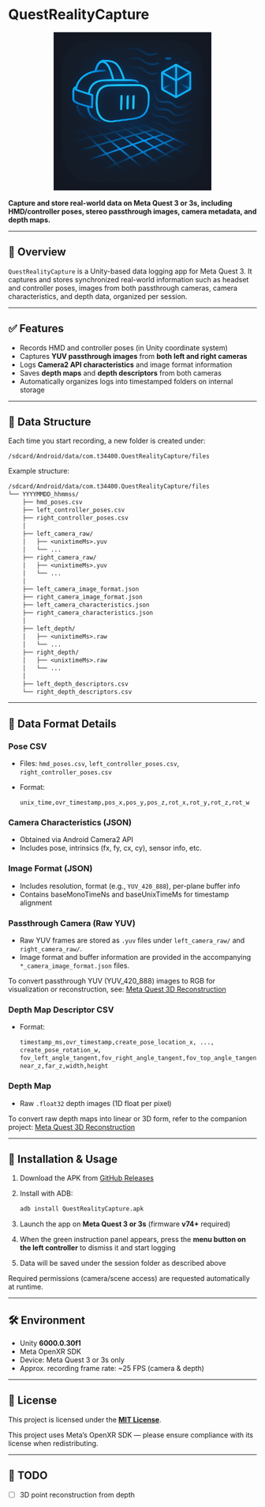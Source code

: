 # QuestRealityCapture

<p align="center">
  <img src="docs/overview.png" alt="QuestRealityCapture" width="320"/>
</p>

**Capture and store real-world data on Meta Quest 3 or 3s, including HMD/controller poses, stereo passthrough images, camera metadata, and depth maps.**

---

## 📖 Overview

`QuestRealityCapture` is a Unity-based data logging app for Meta Quest 3. It captures and stores synchronized real-world information such as headset and controller poses, images from both passthrough cameras, camera characteristics, and depth data, organized per session.

---

## ✅ Features

* Records HMD and controller poses (in Unity coordinate system)
* Captures **YUV passthrough images** from **both left and right cameras**
* Logs **Camera2 API characteristics** and image format information
* Saves **depth maps** and **depth descriptors** from both cameras
* Automatically organizes logs into timestamped folders on internal storage

---

## 🧾 Data Structure

Each time you start recording, a new folder is created under:

```
/sdcard/Android/data/com.t34400.QuestRealityCapture/files
```

Example structure:

```
/sdcard/Android/data/com.t34400.QuestRealityCapture/files
└── YYYYMMDD_hhmmss/
    ├── hmd_poses.csv
    ├── left_controller_poses.csv
    ├── right_controller_poses.csv
    │
    ├── left_camera_raw/
    │   ├── <unixtimeMs>.yuv
    │   └── ...
    ├── right_camera_raw/
    │   ├── <unixtimeMs>.yuv
    │   └── ...
    │
    ├── left_camera_image_format.json
    ├── right_camera_image_format.json
    ├── left_camera_characteristics.json
    ├── right_camera_characteristics.json
    │
    ├── left_depth/
    │   ├── <unixtimeMs>.raw
    │   └── ...
    ├── right_depth/
    │   ├── <unixtimeMs>.raw
    │   └── ...
    │
    ├── left_depth_descriptors.csv
    └── right_depth_descriptors.csv
```

---

## 📄 Data Format Details

### Pose CSV

* Files: `hmd_poses.csv`, `left_controller_poses.csv`, `right_controller_poses.csv`
* Format:

  ```
  unix_time,ovr_timestamp,pos_x,pos_y,pos_z,rot_x,rot_y,rot_z,rot_w
  ```

### Camera Characteristics (JSON)

* Obtained via Android Camera2 API
* Includes pose, intrinsics (fx, fy, cx, cy), sensor info, etc.

### Image Format (JSON)

* Includes resolution, format (e.g., `YUV_420_888`), per-plane buffer info
* Contains baseMonoTimeNs and baseUnixTimeMs for timestamp alignment

### Passthrough Camera (Raw YUV)
- Raw YUV frames are stored as `.yuv` files under `left_camera_raw/` and `right_camera_raw/`.
- Image format and buffer information are provided in the accompanying `*_camera_image_format.json` files.

To convert passthrough YUV (YUV_420_888) images to RGB for visualization or reconstruction, see: [Meta Quest 3D Reconstruction](https://github.com/t-34400/metaquest-3d-reconstrucion)

### Depth Map Descriptor CSV

* Format:

  ```
  timestamp_ms,ovr_timestamp,create_pose_location_x, ..., create_pose_rotation_w,
  fov_left_angle_tangent,fov_right_angle_tangent,fov_top_angle_tangent,fov_down_angle_tangent,
  near_z,far_z,width,height
  ```

### Depth Map

* Raw `.float32` depth images (1D float per pixel)

To convert raw depth maps into linear or 3D form, refer to the companion project: [Meta Quest 3D Reconstruction](https://github.com/t-34400/metaquest-3d-reconstrucion)

---

## 🚀 Installation & Usage

1. Download the APK from [GitHub Releases](https://github.com/t-34400/QuestRealityCapture/releases)
2. Install with ADB:

   ```bash
   adb install QuestRealityCapture.apk
   ```
3. Launch the app on **Meta Quest 3 or 3s** (firmware **v74+** required)
4. When the green instruction panel appears, press the **menu button on the left controller** to dismiss it and start logging
5. Data will be saved under the session folder as described above

Required permissions (camera/scene access) are requested automatically at runtime.

---

## 🛠 Environment

* Unity **6000.0.30f1**
* Meta OpenXR SDK
* Device: Meta Quest 3 or 3s only
* Approx. recording frame rate: \~25 FPS (camera & depth)

---

## 📝 License

This project is licensed under the **[MIT License](LICENSE)**.

This project uses Meta’s OpenXR SDK — please ensure compliance with its license when redistributing.

---

## 📌 TODO

* [ ] 3D point reconstruction from depth
